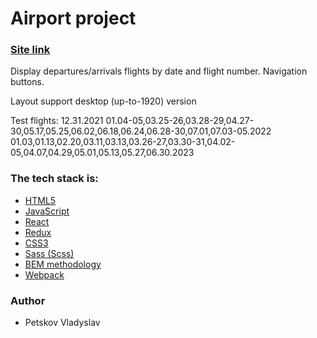 # Airport project

### [Site link](https://sweet-jalebi-60d352.netlify.app/)

Display departures/arrivals flights by date and flight number. Navigation buttons.

Layout support desktop (up-to-1920) version

Test flights: 
12.31.2021
01.04-05,03.25-26,03.28-29,04.27-30,05.17,05.25,06.02,06.18,06.24,06.28-30,07.01,07.03-05.2022
01.03,01.13,02.20,03.11,03.13,03.26-27,03.30-31,04.02-05,04.07,04.29,05.01,05.13,05.27,06.30.2023

### The tech stack is:

- [HTML5](https://en.wikipedia.org/wiki/HTML5)
- [JavaScript](https://en.wikipedia.org/wiki/JavaScript)
- [React](https://en.wikipedia.org/wiki/React_(software))
- [Redux](https://en.wikipedia.org/wiki/Redux_(JavaScript_library))
- [CSS3](https://en.wikipedia.org/wiki/Cascading_Style_Sheets)
- [Sass (Scss)](https://sass-lang.com/)
- [BEM methodology](https://en.bem.info/methodology/)
- [Webpack](https://en.wikipedia.org/wiki/Webpack)

### Author

- Petskov Vladyslav
